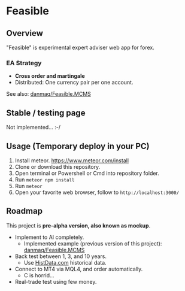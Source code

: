 # Feasible

## Overview

"Feasible" is experimental expert adviser web app for forex.

### EA Strategy

* __Cross order and martingale__
* Distributed: One currency pair per one account.

See also: [danmaq/Feasible.MCMS](https://github.com/danmaq/Feasible.MCMS)

## Stable / testing page

Not implemented... :-/

## Usage (Temporary deploy in your PC)

1. Install meteor. https://www.meteor.com/install
2. Clone or download this repository.
3. Open terminal or Powershell or Cmd into repository folder.
4. Run `meteor npm install`
5. Run `meteor`
6. Open your favorite web browser, follow to `http://localhost:3000/`

## Roadmap

This project is __pre-alpha version, also known as mockup__.

* Implement to AI completely.
    * Implemented example (previous version of this project): [danmaq/Feasible.MCMS](https://github.com/danmaq/Feasible.MCMS)
* Back test between 1, 3, and 10 years.
    * Use [HistData.com](http://www.histdata.com/download-free-forex-data/) historical data.
* Connect to MT4 via MQL4, and order automatically.
    * C is horrid...
* Real-trade test using few money.
